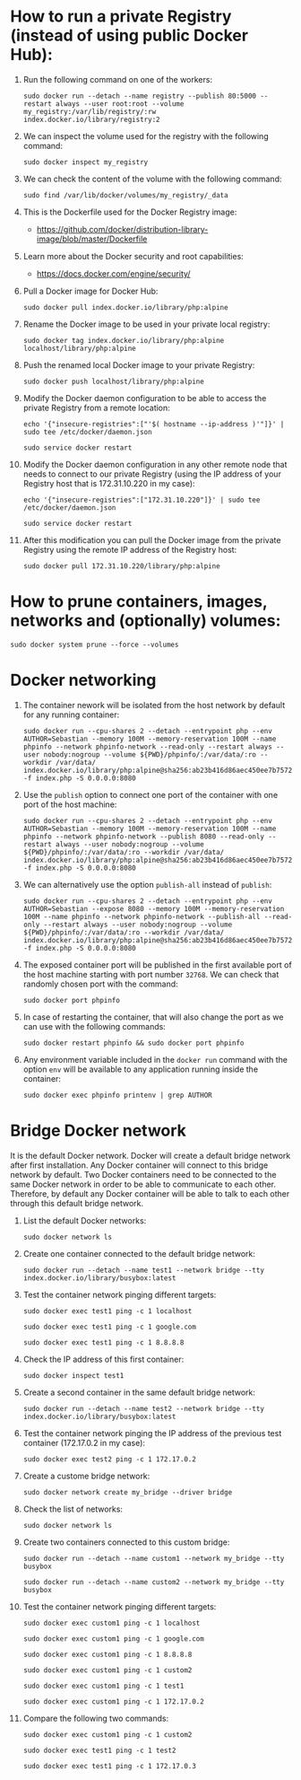 # How to run a private Registry (instead of using public Docker Hub):
1. Run the following command on one of the workers:

    ```
    sudo docker run --detach --name registry --publish 80:5000 --restart always --user root:root --volume my_registry:/var/lib/registry/:rw index.docker.io/library/registry:2
    ```
1. We can inspect the volume used for the registry with the following command:

    ```
    sudo docker inspect my_registry
    ```
1. We can check the content of the volume with the following command:

    ```
    sudo find /var/lib/docker/volumes/my_registry/_data
    ```
1. This is the Dockerfile used for the Docker Registry image:

    * https://github.com/docker/distribution-library-image/blob/master/Dockerfile

1. Learn more about the Docker security and root capabilities:

    * https://docs.docker.com/engine/security/

1. Pull a Docker image for Docker Hub:

    ```
    sudo docker pull index.docker.io/library/php:alpine
    ```
1. Rename the Docker image to be used in your private local registry:

    ```
    sudo docker tag index.docker.io/library/php:alpine localhost/library/php:alpine
    ```
1. Push the renamed local Docker image to your private Registry:

    ```
    sudo docker push localhost/library/php:alpine
    ```
1. Modify the Docker daemon configuration to be able to access the private Registry from a remote location:

    ```
    echo '{"insecure-registries":["'$( hostname --ip-address )'"]}' | sudo tee /etc/docker/daemon.json
    
    sudo service docker restart
    ```
1. Modify the Docker daemon configuration in any other remote node that needs to connect to our private Registry (using the IP address of your Registry host that is 172.31.10.220 in my case):

    ```
    echo '{"insecure-registries":["172.31.10.220"]}' | sudo tee /etc/docker/daemon.json
    
    sudo service docker restart
    ```
1. After this modification you can pull the Docker image from the private Registry using the remote IP address of the Registry host:

    ```
    sudo docker pull 172.31.10.220/library/php:alpine
    ```
# How to prune containers, images, networks and (optionally) volumes:
```
sudo docker system prune --force --volumes
```
# Docker networking
1. The container nework will be isolated from the host network by default for any running container:

    ```
    sudo docker run --cpu-shares 2 --detach --entrypoint php --env AUTHOR=Sebastian --memory 100M --memory-reservation 100M --name phpinfo --network phpinfo-network --read-only --restart always --user nobody:nogroup --volume ${PWD}/phpinfo/:/var/data/:ro --workdir /var/data/ index.docker.io/library/php:alpine@sha256:ab23b416d86aec450ee7b75727f6bbec272edc2764a1b6fad13bc2823c59bb6b -f index.php -S 0.0.0.0:8080
    ```
1. Use the `publish` option to connect one port of the container with one port of the host machine:

    ```
    sudo docker run --cpu-shares 2 --detach --entrypoint php --env AUTHOR=Sebastian --memory 100M --memory-reservation 100M --name phpinfo --network phpinfo-network --publish 8080 --read-only --restart always --user nobody:nogroup --volume ${PWD}/phpinfo/:/var/data/:ro --workdir /var/data/ index.docker.io/library/php:alpine@sha256:ab23b416d86aec450ee7b75727f6bbec272edc2764a1b6fad13bc2823c59bb6b -f index.php -S 0.0.0.0:8080
    ```
1. We can alternatively use the option `publish-all` instead of `publish`:

    ```
    sudo docker run --cpu-shares 2 --detach --entrypoint php --env AUTHOR=Sebastian --expose 8080 --memory 100M --memory-reservation 100M --name phpinfo --network phpinfo-network --publish-all --read-only --restart always --user nobody:nogroup --volume ${PWD}/phpinfo/:/var/data/:ro --workdir /var/data/ index.docker.io/library/php:alpine@sha256:ab23b416d86aec450ee7b75727f6bbec272edc2764a1b6fad13bc2823c59bb6b -f index.php -S 0.0.0.0:8080
    ```
1. The exposed container port will be published in the first available port of the host machine starting with port number `32768`. We can check that randomly chosen port with the command:

    ```
    sudo docker port phpinfo
    ```
1. In case of restarting the container, that will also change the port as we can use with the following commands:

    ```
    sudo docker restart phpinfo && sudo docker port phpinfo
    ```
1. Any environment variable included in the `docker run` command with the option `env` will be available to any application running inside the container:

    ```
    sudo docker exec phpinfo printenv | grep AUTHOR
    ```
# Bridge Docker network
It is the default Docker network.
Docker will create a default bridge network after first installation.
Any Docker container will connect to this bridge network by default.
Two Docker containers need to be connected to the same Docker network in order to be able to communicate to each other.
Therefore, by default any Docker container will be able to talk to each other through this default bridge network.

1. List the default Docker networks:

    ```
    sudo docker network ls
    ```
2. Create one container connected to the default bridge network:

    ```
    sudo docker run --detach --name test1 --network bridge --tty index.docker.io/library/busybox:latest
    ```
3. Test the container network pinging different targets:

    ```
    sudo docker exec test1 ping -c 1 localhost
    
    sudo docker exec test1 ping -c 1 google.com
    
    sudo docker exec test1 ping -c 1 8.8.8.8
    ```
1. Check the IP address of this first container:

    ```
    sudo docker inspect test1
    ```
3. Create a second container in the same default bridge network:

    ```
    sudo docker run --detach --name test2 --network bridge --tty index.docker.io/library/busybox:latest
    ```
1. Test the container network pinging the IP address of the previous test container (172.17.0.2 in my case):

    ```
    sudo docker exec test2 ping -c 1 172.17.0.2
    ```
1. Create a custome bridge network:

    ```
    sudo docker network create my_bridge --driver bridge
    ```
1. Check the list of networks:

    ```
    sudo docker network ls
    ```
1. Create two containers connected to this custom bridge:

    ```
    sudo docker run --detach --name custom1 --network my_bridge --tty busybox
    
    sudo docker run --detach --name custom2 --network my_bridge --tty busybox
    ```
1. Test the container network pinging different targets:

    ```
    sudo docker exec custom1 ping -c 1 localhost

    sudo docker exec custom1 ping -c 1 google.com

    sudo docker exec custom1 ping -c 1 8.8.8.8

    sudo docker exec custom1 ping -c 1 custom2
    
    sudo docker exec custom1 ping -c 1 test1
    
    sudo docker exec custom1 ping -c 1 172.17.0.2
    ```
1. Compare the following two commands:

    ```
    sudo docker exec custom1 ping -c 1 custom2

    sudo docker exec test1 ping -c 1 test2
    
    sudo docker exec test1 ping -c 1 172.17.0.3
    ```
